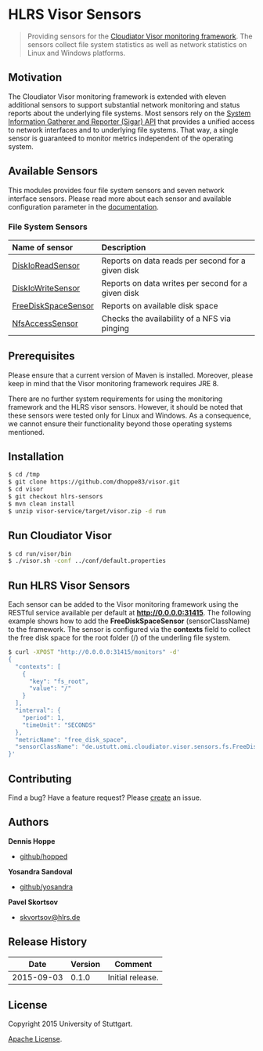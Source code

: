 # HLRS Visor Sensors

> Providing sensors for the [Cloudiator Visor monitoring framework][visor]. The sensors collect file system statistics as well as network statistics on Linux and Windows platforms.


## Motivation
The Cloudiator Visor monitoring framework is extended with eleven additional sensors to support substantial network monitoring and status reports about the underlying file systems. Most sensors rely on the [System Information Gatherer and Reporter (Sigar) API][sigar] that provides a unified access to network interfaces and to underlying file systems. That way, a single sensor is guaranteed to monitor metrics independent of the operating system.


## Available Sensors
This modules provides four file system sensors and seven network interface sensors. Please read more about each sensor and available configuration parameter in the [documentation][documentation].

### File System Sensors
| Name of sensor                             | Description                                         |
| :----------------------------------------- |:----------------------------------------------------|
| [DiskIoReadSensor][DiskIoReadSensor]       | Reports on data reads per second for a given disk   |
| [DiskIoWriteSensor][DiskIoWriteSensor]     | Reports on data writes per second for a given disk  |
| [FreeDiskSpaceSensor][FreeDiskSpaceSensor] | Reports on available disk space                     |
| [NfsAccessSensor][NfsAccessSensor]         | Checks the availability of a NFS via pinging        |


## Prerequisites
Please ensure that a current version of Maven is installed. Moreover, please keep in mind that the Visor monitoring framework requires JRE 8.

There are no further system requirements for using the monitoring framework and the HLRS visor sensors. However, it should be noted that these sensors were tested only for Linux and Windows. As a consequence, we cannot ensure their functionality beyond those operating systems mentioned.


## Installation
```bash
$ cd /tmp
$ git clone https://github.com/dhoppe83/visor.git
$ cd visor
$ git checkout hlrs-sensors
$ mvn clean install
$ unzip visor-service/target/visor.zip -d run
```

## Run Cloudiator Visor
```bash
$ cd run/visor/bin
$ ./visor.sh -conf ../conf/default.properties
```

## Run HLRS Visor Sensors
Each sensor can be added to the Visor monitoring framework using the RESTful service available per default at __http://0.0.0.0:31415__. The following example shows how to add the __FreeDiskSpaceSensor__ (sensorClassName) to the framework. The sensor is configured via the __contexts__ field to collect the free disk space for the root folder (/) of the underling file system.

```bash
$ curl -XPOST "http://0.0.0.0:31415/monitors" -d'
{  
  "contexts": [  
    {  
      "key": "fs_root",
      "value": "/"
    }
  ],
  "interval": {  
    "period": 1,
    "timeUnit": "SECONDS"
  },
  "metricName": "free_disk_space",
  "sensorClassName": "de.ustutt.omi.cloudiator.visor.sensors.fs.FreeDiskSpaceSensor"
}'
```


## Contributing
Find a bug? Have a feature request?
Please [create](https://github.com/dhoppe83/visor/issues) an issue.


## Authors
**Dennis Hoppe**
+ [github/hopped](https://github.com/hopped)

**Yosandra Sandoval**
+ [github/yosandra](https://github.com/yosandra)

**Pavel Skortsov**
+ [skvortsov@hlrs.de](mailto:skvortsov@hlrs.de)


## Release History

| Date        | Version | Comment          |
| ----------- | ------- | ---------------- |
| 2015-09-03  | 0.1.0   | Initial release. |


## License
Copyright 2015 University of Stuttgart.

[Apache License](LICENSE).


[documentation]: documentation/README.md
[hlrs]: http://www.hlrs.de
[sigar]: http://sigar.hyperic.com/
[visor]: https://github.com/cloudiator/visor

[DiskIoReadSensor]: documentation/DiskIoReadSensor.md
[DiskIoWriteSensor]: documentation/DiskIoWriteSensor.md
[FreeDiskSpaceSensor]: documentation/FreeDiskSpaceSensor.md
[NfsAccessSensor]: documentation/NfsAccessSensor.md
